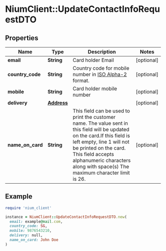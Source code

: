 # NiumClient::UpdateContactInfoRequestDTO

## Properties

| Name | Type | Description | Notes |
| ---- | ---- | ----------- | ----- |
| **email** | **String** | Card holder Email | [optional] |
| **country_code** | **String** | Country code for mobile number in [ISO Alpha-2](doc:currency-and-country-codes) format. | [optional] |
| **mobile** | **String** | Card holder mobile number | [optional] |
| **delivery** | [**Address**](Address.md) |  | [optional] |
| **name_on_card** | **String** | This field can be used to print the customer name. The value sent in this field will be updated on the card.If this field is left empty, line 1 will not be printed on the card. This field accepts alphanumeric characters along with space(s) The maximum character limit is 26. | [optional] |

## Example

```ruby
require 'nium_client'

instance = NiumClient::UpdateContactInfoRequestDTO.new(
  email: example@mail.com,
  country_code: SG,
  mobile: 9876543210,
  delivery: null,
  name_on_card: John Doe
)
```


